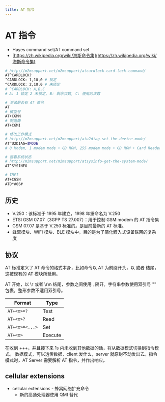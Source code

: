 ```yaml
---
title: AT 指令
---
```


# AT 指令

- Hayes command set/AT command set
- [https://zh.wikipedia.org/wiki/海斯命令集](https://zh.wikipedia.org/wiki/海斯命令集)

```bash
# http://m2msupport.net/m2msupport/atcardlock-card-lock-command/
AT^CARDLOCK?
^CARDLOCK: 1,10,0 # 锁定
^CARDLOCK: 2,10,0 # 未锁定
# ^CARDLOCK: A,B,C
# A: 1 锁定 2 未锁定, B: 剩余次数, C: 使用的次数

# 测试是否有 AT 命令
AT
# 模型号
AT+CGMM
# 制造商
AT+CGMI

# 修改工作模式
# http://m2msupport.net/m2msupport/atu2diag-set-the-device-mode/
AT^U2DIAG=$MODE
# 0 Modem, 1 modem mode + CD ROM, 255 modem mode + CD ROM + Card Reader,  256 modem mode + Card Reader

# 查看系统状态
# http://m2msupport.net/m2msupport/atsysinfo-get-the-system-mode/
AT^SYSINFO

# IMEI
AT+CGSN
ATD*#06#

```

## 历史

- V.250：该标准于 1995 年建立，1998 年重命名为 V.250
- ETSI GSM 07.07（3GPP TS 27.007）：用于控制 GSM modem 的 AT 指令集
- GSM 07.07 是基于 V.250 标准的。是目前最新的 AT 标准。
- 蜂窝模块、WiFi 模块、BLE 模块中，目的是为了简化嵌入式设备联网的复杂度

## 协议

AT 标准定义了 AT 命令的格式本身，比如命令以 AT 为前缀开头，以 或者 结尾，这被现有的 AT 模块所延用。

AT 开始，以 \r 或者 \r\n 结尾，参数之间使用 , 隔开，字符串参数使用双引号 "" 包裹，整形参数不适用双引号。

| Format         | Type    |
| -------------- | ------- |
| `AT+<x>=?`     | Test    |
| `AT+<x>?`      | Read    |
| `AT+<x>=<...>` | Set     |
| `AT+<x>`       | Execute |

在收到 +++，并且接下来 1s 内未收到其他数据的话，将从数据模式切换到指令模式。
数据模式，可以透传数据，client 发什么，server 就原封不动发出去。指令模式时，AT Server 需要解析 AT 指令，并作出响应。

## cellular extensions

- cellular extensions - 蜂窝网络扩充命令
  - 新的高通处理器使用 QMI 替代
